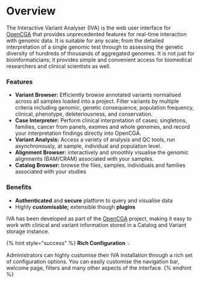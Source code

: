 # Overview

The Interactive Variant Analyser \(IVA\) is the web user interface for [OpenCGA](http://docs.opencb.org/display/opencga/Welcome+to+OpenCGA) that provides unprecedented features for real-time interaction with genomic data. It is suitable for any scale; from the detailed interpretation of a single genomic test through to assessing the genetic diversity of hundreds of thousands of aggregated genomes. It is not just for bioinformaticians; it provides simple and convenient access for biomedical researchers and clinical scientists as well.  

### Features

* **Variant Browser:** Efficiently browse annotated variants normalised across all samples loaded into a project. Filter variants by multiple criteria including genomic, genetic consequence, population frequency, clinical, phenotype, deleteriousness, and conservation. 
* **Case Interpreter:** Perform clinical interpretation of cases; singletons, families, cancer from panels, exomes and whole genomes, and record your interpretation findings directly into OpenCGA.  
* **Variant Analysis:** Access a variety of analysis and QC tools, run asynchronously, at sample, individual and population level. 
* **Alignment Browser:** interactively and smoothly visualise the genomic alignments \(BAM/CRAM\) associated with your samples.
* **Catalog Browser:** browse the files, samples, individuals and families associated with your studies

### Benefits

* **Authenticated** and **secure** platform to query and visualise data
* Highly **customisable;** extensible though **plugins**

IVA has been developed as part of the [OpenCGA](http://docs.opencb.org/display/opencga/Welcome+to+OpenCGA) project, making it easy to work with clinical and variant information stored in a Catalog and Variant storage instance.

{% hint style="success" %}
  **Rich Configuration** 💡  

Administrators can highly customise their IVA installation through a rich set of configuration options. You can easily customise the navigation bar, welcome page, filters and many other aspects of the interface.
{% endhint %}











